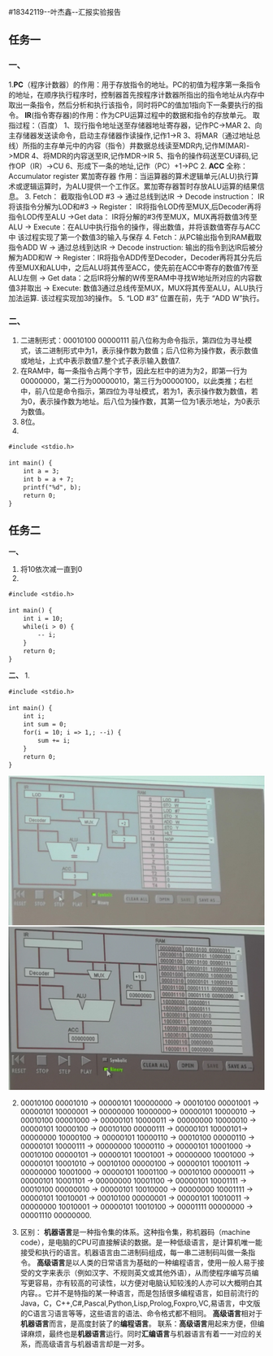 #18342119--叶杰鑫--汇报实验报告
## 任务一
### 一、
1.**PC**（程序计数器）的作用：用于存放指令的地址。PC的初值为程序第一条指令的地址，在顺序执行程序时，控制器首先按程序计数器所指出的指令地址从内存中取出一条指令，然后分析和执行该指令，同时将PC的值加1指向下一条要执行的指令。
**IR**(指令寄存器)的作用：作为CPU运算过程中的数据和指令的存放单元。
取指过程：（百度）
1、现行指令地址送至存储器地址寄存器，记作PC->MAR
2、向主存储器发送读命令，启动主存储器作读操作,记作1->R
3、将MAR（通过地址总线）所指的主存单元中的内容（指令）井数据总线读至MDR内,记作M(MAR)->MDR
4、将MDR的内容送至IR,记作MDR->IR
5、指令的操作码送至CU译码,记作OP（IR）->CU
6、形成下一条的地址,记作（PC）+1->PC
2. **ACC**
全称：Accumulator register 累加寄存器
作用：当运算器的算术逻辑单元(ALU)执行算术或逻辑运算时，为ALU提供一个工作区。累加寄存器暂时存放ALU运算的结果信息。
3. Fetch： 截取指令LOD #3 -> 通过总线到达IR -> Decode instruction： IR将该指令分解为LOD和#3 -> Register： IR将指令LOD传至MUX,后Decoder再将指令LOD传至ALU ->Get data： IR将分解的#3传至MUX，MUX再将数值3传至ALU -> Execute：在ALU中执行指令的操作，得出数值，并将该数值寄存与ACC中
该过程实现了第一个数值3的输入与保存
4. Fetch：从PC输出指令到RAM截取指令ADD W -> 通过总线到达IR -> Decode instruction: 输出的指令到达IR后被分解为ADD和W -> Register：IR将指令ADD传至Decoder，Decoder再将其分先后传至MUX和ALU中，之后ALU将其传至ACC，使先前在ACC中寄存的数值7传至ALU左侧 -> Get data：之后IR将分解的W传至RAM中寻找W地址所对应的内容数值3并取出 -> Execute: 数值3通过总线传至MUX，MUX将其传至ALU，ALU执行加法运算.
该过程实现加3的操作。
5. “LOD #3” 位置在前，先于 “ADD W”执行。
### 二、
1. 二进制形式：00010100 00000111
前八位称为命令指示，第四位为寻址模式，该二进制形式中为1，表示操作数为数值；后八位称为操作数，表示数值或地址，上式中表示数值7.整个式子表示输入数值7.
2. 在RAM中，每一条指令占两个字节，因此左栏中的进为为2，即第一行为00000000，第二行为00000010，第三行为00000100，以此类推；右栏中，前八位是命令指示，第四位为寻址模式，若为1，表示操作数为数值，若为0，表示操作数为地址。后八位为操作数，其第一位为1表示地址，为0表示为数值。
3. 8位。
4. 
```
#include <stdio.h>

int main() {
    int a = 3;
    int b = a + 7;
    printf("%d", b);
    return 0;
}
``` 
## 任务二 
**一、**
1. 将10依次减一直到0
2. 
```
#include <stdio.h>

int main() {
    int i = 10;
    while(i > 0) {
        -- i;
    }
    return 0;
}
```
**二、**
1. 
```
#include <stdio.h>

int main() {
    int i;
    int sum = 0;
    for(i = 10; i => 1,; --i) {
        sum += i;
    }
    return 0;
}
```
![](kk.jpg)
![](qq.jpg)

2.  00010100 00001010 -> 00000101 100000000 ->       00010100 00001001 -> 00000101 10000001 -> 00000000 10000000-> 00000101 10000010 -> 00010100 00001000 -> 00000101 10000011 -> 00000000 10000010 -> 00000101 10000100 -> 00010100 00000111 -> 00000101 10000101-> 00000000 10000100 -> 00000101 10000110 -> 00010100 00000110 -> 00000101 10000111 -> 00000000 10000110 -> 00000101 10001000 -> 00010100 00000101 -> 00000101 10001001 -> 00000000 10001000 -> 00000101 10001010 -> 00010100 00000100 -> 00000101 10001011 -> 00000000 10001000 -> 00000101 10001100 -> 00010100 00000011 -> 00000101 10001101 -> 00000000 10001100 -> 00000101 10001111 -> 00010100 00000010 -> 00000101 10010000 -> 00000000 10001111 -> 00000101 10010001 -> 00010100 00000001 -> 00000101 10010011 -> 00000000 10010001 -> 00000101 10010100 -> 00001111 00000000 -> 00001110 00000000.

3. 区别： **机器语言**是一种指令集的体系。这种指令集，称机器码（machine code），是电脑的CPU可直接解读的数据。是一种低级语言，是计算机唯一能接受和执行的语言。机器语言由二进制码组成，每一串二进制码叫做一条指令。
**高级语言**是以人类的日常语言为基础的一种编程语言，使用一般人易于接受的文字来表示（例如汉字、不规则英文或其他外语），从而使程序编写员编写更容易，亦有较高的可读性，以方便对电脑认知较浅的人亦可以大概明白其内容。。它并不是特指的某一种语言，而是包括很多编程语言，如目前流行的Java，C，C++,C#,Pascal,Python,Lisp,Prolog,Foxpro,VC,易语言，中文版的C语言习语言等等，这些语言的语法、命令格式都不相同。
**高级语言**相对于**机器语言**而言，是高度封装了的**编程语言**。
联系：**高级语言**用起来方便，但编译麻烦，最终也是**机器语言**运行。同时**汇编语言**与机器语言有着一一对应的关系，而高级语言与机器语言却是一对多。